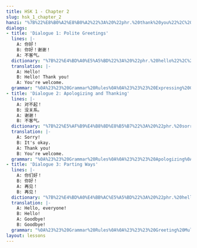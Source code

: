 ```yaml
---
title: HSK 1 - Chapter 2
slug: hsk_1_chapter_2
hanzi: "%7B%22%E8%B0%A2%E8%B0%A2%22%3A%20%22phr.%20thank%20you%22%2C%20%22%E4%B8%8D%22%3A%20%22adv.%20not%2C%20no%22%2C%20%22%E4%B8%8D%E5%AE%A2%E6%B0%94%22%3A%20%22phr.%20you%27re%20welcome%22%2C%20%22%E5%86%8D%E8%A7%81%22%3A%20%22phr.%20goodbye%22%7D"
dialogs:
- title: 'Dialogue 1: Polite Greetings'
  lines: |-
    A: 你好！
    B: 你好！谢谢！
    A: 不客气。
  dictionary: "%7B%22%E4%BD%A0%E5%A5%BD%22%3A%20%22phr.%20hello%22%2C%20%22%E8%B0%A2%E8%B0%A2%22%3A%20%22phr.%20thank%20you%22%2C%20%22%E4%B8%8D%E5%AE%A2%E6%B0%94%22%3A%20%22phr.%20you%27re%20welcome%22%7D"
  translation: |-
    A: Hello!
    B: Hello! Thank you!
    A: You're welcome.
  grammar: "%0A%23%23%20Grammar%20Rules%0A%0A%23%23%23%20Expressing%20Gratitude%0A-%20%2A%2A%E8%B0%A2%E8%B0%A2%20%28xi%C3%A8xi%C3%A8%29%2A%2A%3A%20Used%20to%20express%20thanks.%20Can%20be%20followed%20by%20a%20name%20or%20a%20pronoun%20%28e.g.%2C%20%E8%B0%A2%E8%B0%A2%E4%BD%A0%EF%BC%81%20%3D%20Thank%20you%21%29.%0A%0A%23%23%23%20Responding%20to%20Thanks%0A-%20%2A%2A%E4%B8%8D%E5%AE%A2%E6%B0%94%20%28b%C3%B9%20k%C3%A8q%C3%AC%29%2A%2A%3A%20A%20polite%20way%20to%20respond%20to%20%22%E8%B0%A2%E8%B0%A2%2C%22%20meaning%20%22You%27re%20welcome.%22%0A"
- title: 'Dialogue 2: Apologizing and Thanking'
  lines: |-
    A: 对不起！
    B: 没关系。
    A: 谢谢！
    B: 不客气。
  dictionary: "%7B%22%E5%AF%B9%E4%B8%8D%E8%B5%B7%22%3A%20%22phr.%20sorry%22%2C%20%22%E6%B2%A1%E5%85%B3%E7%B3%BB%22%3A%20%22phr.%20it%20doesn%27t%20matter%22%2C%20%22%E8%B0%A2%E8%B0%A2%22%3A%20%22phr.%20thank%20you%22%2C%20%22%E4%B8%8D%E5%AE%A2%E6%B0%94%22%3A%20%22phr.%20you%27re%20welcome%22%7D"
  translation: |-
    A: Sorry!
    B: It's okay.
    A: Thank you!
    B: You're welcome.
  grammar: "%0A%23%23%20Grammar%20Rules%0A%0A%23%23%23%20Apologizing%0A-%20%2A%2A%E5%AF%B9%E4%B8%8D%E8%B5%B7%20%28du%C3%ACbuq%C7%90%29%2A%2A%3A%20Common%20phrase%20for%20%22sorry%22%20in%20formal%20and%20informal%20settings.%0A%0A%23%23%23%20Accepting%20Apologies%0A-%20%2A%2A%E6%B2%A1%E5%85%B3%E7%B3%BB%20%28m%C3%A9i%20gu%C4%81nxi%29%2A%2A%3A%20Equivalent%20to%20%22It%27s%20okay%22%20or%20%22No%20problem.%22%0A%0A%23%23%23%20Gratitude%20%26%20Response%0A-%20%2A%2A%E8%B0%A2%E8%B0%A2%2A%2A%20and%20%2A%2A%E4%B8%8D%E5%AE%A2%E6%B0%94%2A%2A%20follow%20the%20same%20gratitude%20rules%20as%20in%20Dialogue%201.%0A"
- title: 'Dialogue 3: Parting Ways'
  lines: |-
    A: 你们好！
    B: 你好！
    A: 再见！
    B: 再见！
  dictionary: "%7B%22%E4%BD%A0%E4%BB%AC%E5%A5%BD%22%3A%20%22phr.%20hello%20%28to%20a%20group%29%22%2C%20%22%E4%BD%A0%E5%A5%BD%22%3A%20%22phr.%20hello%22%2C%20%22%E5%86%8D%E8%A7%81%22%3A%20%22phr.%20goodbye%22%7D"
  translation: |-
    A: Hello, everyone!
    B: Hello!
    A: Goodbye!
    B: Goodbye!
  grammar: "%0A%23%23%20Grammar%20Rules%0A%0A%23%23%23%20Greeting%20Multiple%20People%0A-%20%2A%2A%E4%BD%A0%E4%BB%AC%E5%A5%BD%20%28n%C7%90men%20h%C7%8Eo%29%2A%2A%3A%20Used%20when%20greeting%20a%20group%20of%20people.%0A%0A%23%23%23%20Saying%20Goodbye%0A-%20%2A%2A%E5%86%8D%E8%A7%81%20%28z%C3%A0iji%C3%A0n%29%2A%2A%3A%20A%20common%20way%20to%20say%20%22goodbye%2C%22%20often%20used%20in%20both%20formal%20and%20informal%20settings.%0A"
layout: lessons
---
```

